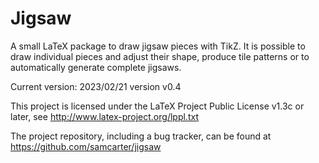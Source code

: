 # Jigsaw

A small LaTeX package to draw jigsaw pieces with TikZ. It is possible to draw individual pieces and adjust their shape, produce tile patterns or to automatically generate complete jigsaws.

Current version: 2023/02/21 version v0.4

This project is licensed under the LaTeX Project Public License v1.3c or later, see http://www.latex-project.org/lppl.txt

The project repository, including a bug tracker, can be found at https://github.com/samcarter/jigsaw
